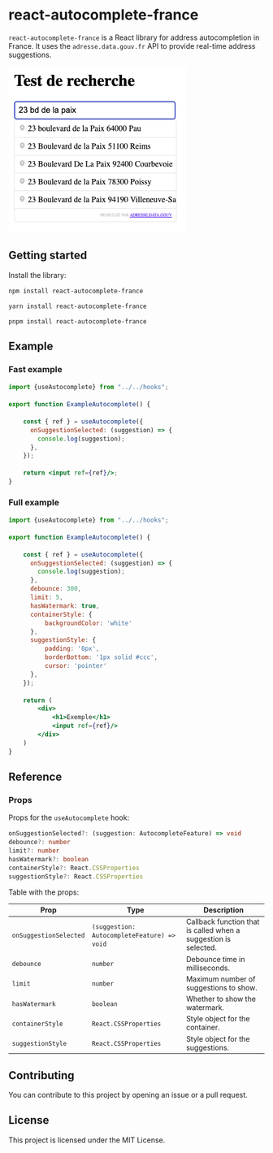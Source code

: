 # react-autocomplete-france

`react-autocomplete-france` is a React library for address autocompletion in France. It uses the `adresse.data.gouv.fr` API to provide real-time address suggestions.

![Exemple](./ressources/example.png)


## Getting started

Install the library:

```shell
npm install react-autocomplete-france
```
```shell
yarn install react-autocomplete-france
```
```shell
pnpm install react-autocomplete-france
```

## Example

### Fast example
```jsx
import {useAutocomplete} from "../../hooks";

export function ExampleAutocomplete() {

    const { ref } = useAutocomplete({
      onSuggestionSelected: (suggestion) => {
        console.log(suggestion);
      },
    });

    return <input ref={ref}/>;
}
```

### Full example

```jsx
import {useAutocomplete} from "../../hooks";

export function ExampleAutocomplete() {

    const { ref } = useAutocomplete({
      onSuggestionSelected: (suggestion) => {
        console.log(suggestion);
      },
      debounce: 300,
      limit: 5,
      hasWatermark: true,
      containerStyle: {
          backgroundColor: 'white'
      },
      suggestionStyle: {
          padding: '8px',
          borderBottom: '1px solid #ccc',
          cursor: 'pointer'
      },
    });

    return (
        <div>
            <h1>Exemple</h1>
            <input ref={ref}/>
        </div>
    )
}
```

## Reference

### Props

Props for the `useAutocomplete` hook:

```typescript
onSuggestionSelected?: (suggestion: AutocompleteFeature) => void
debounce?: number
limit?: number
hasWatermark?: boolean
containerStyle?: React.CSSProperties
suggestionStyle?: React.CSSProperties
```

Table with the props:

| Prop | Type | Description |
| --- | --- | --- |
| `onSuggestionSelected` | `(suggestion: AutocompleteFeature) => void` | Callback function that is called when a suggestion is selected. |
| `debounce` | `number` | Debounce time in milliseconds. |
| `limit` | `number` | Maximum number of suggestions to show. |
| `hasWatermark` | `boolean` | Whether to show the watermark. |
| `containerStyle` | `React.CSSProperties` | Style object for the container. |
| `suggestionStyle` | `React.CSSProperties` | Style object for the suggestions. |

## Contributing

You can contribute to this project by opening an issue or a pull request.

## License

This project is licensed under the MIT License.
